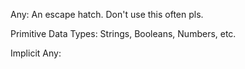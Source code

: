 Any: An escape hatch. Don't use this often pls.

Primitive Data Types: Strings, Booleans, Numbers, etc. 


Implicit Any: 